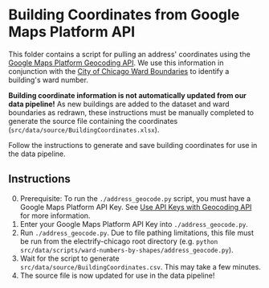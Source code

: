 # Building Coordinates from Google Maps Platform API

This folder contains a script for pulling an address' coordinates using the
[Google Maps Platform Geocoding API](https://developers.google.com/maps/documentation/geocoding/overview).
We use this information in conjunction with the
[City of Chicago Ward Boundaries](https://data.cityofchicago.org/Facilities-Geographic-Boundaries/Boundaries-Wards-2023-Map/cdf7-bgn3)
to identify a building's ward number.

**Building coordinate information is not automatically updated from our data pipeline!** As new buildings
are added to the dataset and ward boundaries as redrawn, these instructions must be manually completed
to generate the source file containing the coordinates (`src/data/source/BuildingCoordinates.xlsx`).

Follow the instructions to generate and save building coordinates for use in the data pipeline.

## Instructions

0. Prerequisite: To run the `./address_geocode.py` script, you must have a Google Maps Platform API Key. See
   [Use API Keys with Geocoding API](https://developers.google.com/maps/documentation/geocoding/get-api-key)
   for more information.
1. Enter your Google Maps Platform API Key into `./address_geocode.py`.
2. Run `./address_geocode.py`. Due to file pathing limitations, this file must be run from the
   electrify-chicago root directory (e.g. `python src/data/scripts/ward-numbers-by-shapes/address_geocode.py`).
3. Wait for the script to generate `src/data/source/BuildingCoordinates.csv`. This may take a few minutes.
4. The source file is now updated for use in the data pipeline!
